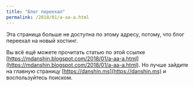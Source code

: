 ```yaml
---
title: "Блог переехал"
permalink: /2018/01/a-aa-a.html
---
```

Эта страница больше не доступна по этому адресу, потому, что блог переехал на новый хостинг.

Вы всё ещё можете прочитать статью по этой ссылке [https://mdanshin.blogspot.com/2018/01/a-aa-a.html](https://mdanshin.blogspot.com/2018/01/a-aa-a.html). Но лучше зайдите на главную страницу [https://danshin.ms](https://danshin.ms) и воспользуйтесь поиском.